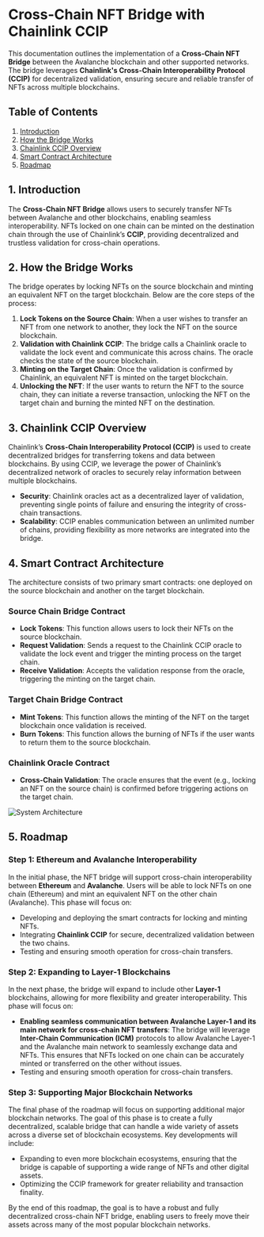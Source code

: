 # Cross-Chain NFT Bridge with Chainlink CCIP

This documentation outlines the implementation of a **Cross-Chain NFT Bridge** between the Avalanche blockchain and other supported networks. The bridge leverages **Chainlink's Cross-Chain Interoperability Protocol (CCIP)** for decentralized validation, ensuring secure and reliable transfer of NFTs across multiple blockchains.

## Table of Contents
1. [Introduction](#1-introduction)
2. [How the Bridge Works](#2-how-the-bridge-works)
3. [Chainlink CCIP Overview](#3-chainlink-ccip-overview)
4. [Smart Contract Architecture](#4-smart-contract-architecture)
5. [Roadmap](#5-roadmap)

## 1. Introduction

The **Cross-Chain NFT Bridge** allows users to securely transfer NFTs between Avalanche and other blockchains, enabling seamless interoperability. NFTs locked on one chain can be minted on the destination chain through the use of Chainlink’s **CCIP**, providing decentralized and trustless validation for cross-chain operations.

## 2. How the Bridge Works

The bridge operates by locking NFTs on the source blockchain and minting an equivalent NFT on the target blockchain. Below are the core steps of the process:

1. **Lock Tokens on the Source Chain**: When a user wishes to transfer an NFT from one network to another, they lock the NFT on the source blockchain.
2. **Validation with Chainlink CCIP**: The bridge calls a Chainlink oracle to validate the lock event and communicate this across chains. The oracle checks the state of the source blockchain.
3. **Minting on the Target Chain**: Once the validation is confirmed by Chainlink, an equivalent NFT is minted on the target blockchain.
4. **Unlocking the NFT**: If the user wants to return the NFT to the source chain, they can initiate a reverse transaction, unlocking the NFT on the target chain and burning the minted NFT on the destination.

## 3. Chainlink CCIP Overview

Chainlink’s **Cross-Chain Interoperability Protocol (CCIP)** is used to create decentralized bridges for transferring tokens and data between blockchains. By using CCIP, we leverage the power of Chainlink’s decentralized network of oracles to securely relay information between multiple blockchains.

- **Security**: Chainlink oracles act as a decentralized layer of validation, preventing single points of failure and ensuring the integrity of cross-chain transactions.
- **Scalability**: CCIP enables communication between an unlimited number of chains, providing flexibility as more networks are integrated into the bridge.

## 4. Smart Contract Architecture

The architecture consists of two primary smart contracts: one deployed on the source blockchain and another on the target blockchain.

### Source Chain Bridge Contract
- **Lock Tokens**: This function allows users to lock their NFTs on the source blockchain.
- **Request Validation**: Sends a request to the Chainlink CCIP oracle to validate the lock event and trigger the minting process on the target chain.
- **Receive Validation**: Accepts the validation response from the oracle, triggering the minting on the target chain.

### Target Chain Bridge Contract
- **Mint Tokens**: This function allows the minting of the NFT on the target blockchain once validation is received.
- **Burn Tokens**: This function allows the burning of NFTs if the user wants to return them to the source blockchain.

### Chainlink Oracle Contract
- **Cross-Chain Validation**: The oracle ensures that the event (e.g., locking an NFT on the source chain) is confirmed before triggering actions on the target chain.



![System Architecture](https://github.com/HKskn/Cross-Chain-NFT-Bridge/blob/main/ccip-diagram-04_v04.webp?raw=true)




## 5. Roadmap

### Step 1: Ethereum and Avalanche Interoperability

In the initial phase, the NFT bridge will support cross-chain interoperability between **Ethereum** and **Avalanche**. Users will be able to lock NFTs on one chain (Ethereum) and mint an equivalent NFT on the other chain (Avalanche). This phase will focus on:

- Developing and deploying the smart contracts for locking and minting NFTs.
- Integrating **Chainlink CCIP** for secure, decentralized validation between the two chains.
- Testing and ensuring smooth operation for cross-chain transfers.

### Step 2: Expanding to Layer-1 Blockchains

In the next phase, the bridge will expand to include other **Layer-1** blockchains, allowing for more flexibility and greater interoperability. This phase will focus on:

- **Enabling seamless communication between Avalanche Layer-1 and its main network for cross-chain NFT transfers**: The bridge will leverage **Inter-Chain Communication (ICM)** protocols to allow Avalanche Layer-1 and the Avalanche main network to seamlessly exchange data and NFTs. This ensures that NFTs locked on one chain can be accurately minted or transferred on the other without issues.
- Testing and ensuring smooth operation for cross-chain transfers.


### Step 3: Supporting Major Blockchain Networks

The final phase of the roadmap will focus on supporting additional major blockchain networks. The goal of this phase is to create a fully decentralized, scalable bridge that can handle a wide variety of assets across a diverse set of blockchain ecosystems. Key developments will include:

- Expanding to even more blockchain ecosystems, ensuring that the bridge is capable of supporting a wide range of NFTs and other digital assets.
- Optimizing the CCIP framework for greater reliability and transaction finality.

By the end of this roadmap, the goal is to have a robust and fully decentralized cross-chain NFT bridge, enabling users to freely move their assets across many of the most popular blockchain networks.

